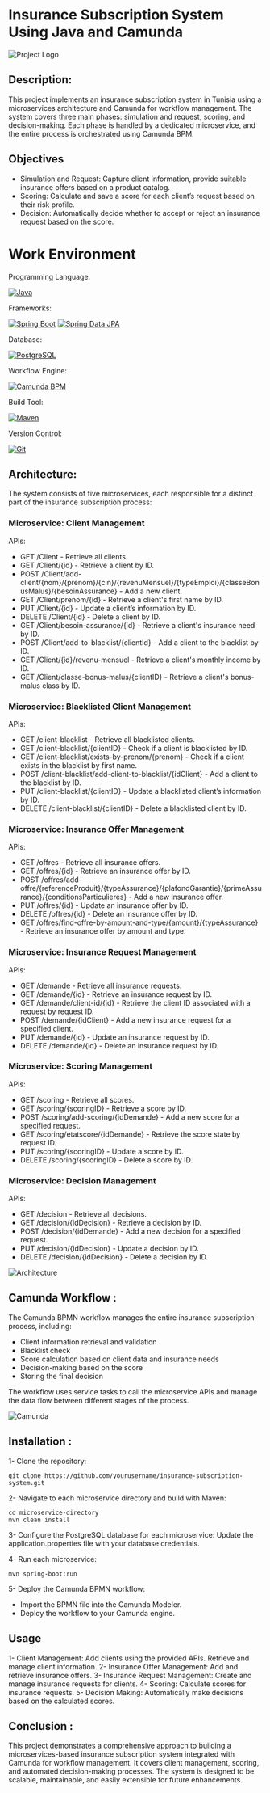 # Insurance Subscription System Using Java and Camunda

![Project Logo](https://github.com/SBJ2000/Insurance-Subscription-System-Using-Java-and-Camunda/blob/main/Images/Logo.jpg)

## Description:
This project implements an insurance subscription system in Tunisia using a microservices architecture and Camunda for workflow management. The system covers three main phases: simulation and request, scoring, and decision-making. Each phase is handled by a dedicated microservice, and the entire process is orchestrated using Camunda BPM.

## Objectives

* Simulation and Request: Capture client information, provide suitable insurance offers based on a product catalog.
* Scoring: Calculate and save a score for each client’s request based on their risk profile.
* Decision: Automatically decide whether to accept or reject an insurance request based on the score.

# Work Environment
Programming Language: 

[![Java](https://img.shields.io/badge/Java-17.0.2-blue)](https://www.oracle.com/java/)

Frameworks:

[![Spring Boot](https://img.shields.io/badge/Spring%20Boot-2.6.2-brightgreen)](https://spring.io/projects/spring-boot)
[![Spring Data JPA](https://img.shields.io/badge/Spring%20Data%20JPA-2.6.2-brightgreen)](https://spring.io/projects/spring-data-jpa)

Database:

[![PostgreSQL](https://img.shields.io/badge/PostgreSQL-13-blue)](https://www.postgresql.org/)

Workflow Engine:

[![Camunda BPM](https://img.shields.io/badge/Camunda%20BPM-7.15.0-red)](https://camunda.com/)

Build Tool:

[![Maven](https://img.shields.io/badge/Maven-3.8.4-orange)](https://maven.apache.org/)

Version Control:

[![Git](https://img.shields.io/badge/Git-2.34.1-lightgrey)](https://git-scm.com/)


## Architecture:

The system consists of five microservices, each responsible for a distinct part of the insurance subscription process:

### Microservice: Client Management
APIs:

* GET /Client - Retrieve all clients.
* GET /Client/{id} - Retrieve a client by ID.
* POST /Client/add-client/{nom}/{prenom}/{cin}/{revenuMensuel}/{typeEmploi}/{classeBonusMalus}/{besoinAssurance} - Add a new client.
* GET /Client/prenom/{id} - Retrieve a client's first name by ID.
* PUT /Client/{id} - Update a client’s information by ID.
* DELETE /Client/{id} - Delete a client by ID.
* GET /Client/besoin-assurance/{id} - Retrieve a client's insurance need by ID.
* POST /Client/add-to-blacklist/{clientId} - Add a client to the blacklist by ID.
* GET /Client/{id}/revenu-mensuel - Retrieve a client's monthly income by ID.
* GET /Client/classe-bonus-malus/{clientID} - Retrieve a client's bonus-malus class by ID.

### Microservice: Blacklisted Client Management
APIs:

* GET /client-blacklist - Retrieve all blacklisted clients.
* GET /client-blacklist/{clientID} - Check if a client is blacklisted by ID.
* GET /client-blacklist/exists-by-prenom/{prenom} - Check if a client exists in the blacklist by first name.
* POST /client-blacklist/add-client-to-blacklist/{idClient} - Add a client to the blacklist by ID.
* PUT /client-blacklist/{clientID} - Update a blacklisted client’s information by ID.
* DELETE /client-blacklist/{clientID} - Delete a blacklisted client by ID.

### Microservice: Insurance Offer Management
APIs:

* GET /offres - Retrieve all insurance offers.
* GET /offres/{id} - Retrieve an insurance offer by ID.
* POST /offres/add-offre/{referenceProduit}/{typeAssurance}/{plafondGarantie}/{primeAssurance}/{conditionsParticulieres} - Add a new insurance offer.
* PUT /offres/{id} - Update an insurance offer by ID.
* DELETE /offres/{id} - Delete an insurance offer by ID.
* GET /offres/find-offre-by-amount-and-type/{amount}/{typeAssurance} - Retrieve an insurance offer by amount and type.

### Microservice: Insurance Request Management
APIs:

* GET /demande - Retrieve all insurance requests.
* GET /demande/{id} - Retrieve an insurance request by ID.
* GET /demande/client-id/{id} - Retrieve the client ID associated with a request by request ID.
* POST /demande/{idClient} - Add a new insurance request for a specified client.
* PUT /demande/{id} - Update an insurance request by ID.
* DELETE /demande/{id} - Delete an insurance request by ID.

### Microservice: Scoring Management
APIs:

* GET /scoring - Retrieve all scores.
* GET /scoring/{scoringID} - Retrieve a score by ID.
* POST /scoring/add-scoring/{idDemande} - Add a new score for a specified request.
* GET /scoring/etatscore/{idDemande} - Retrieve the score state by request ID.
* PUT /scoring/{scoringID} - Update a score by ID.
* DELETE /scoring/{scoringID} - Delete a score by ID.

### Microservice: Decision Management
APIs:

* GET /decision - Retrieve all decisions.
* GET /decision/{idDecision} - Retrieve a decision by ID.
* POST /decision/{idDemande} - Add a new decision for a specified request.
* PUT /decision/{idDecision} - Update a decision by ID.
* DELETE /decision/{idDecision} - Delete a decision by ID.

![Architecture](https://github.com/SBJ2000/Insurance-Subscription-System-Using-Java-and-Camunda/blob/main/Images/Architecture.png)

## Camunda Workflow :

The Camunda BPMN workflow manages the entire insurance subscription process, including:

* Client information retrieval and validation
* Blacklist check
* Score calculation based on client data and insurance needs
* Decision-making based on the score
* Storing the final decision

The workflow uses service tasks to call the microservice APIs and manage the data flow between different stages of the process.

![Camunda](https://github.com/SBJ2000/Insurance-Subscription-System-Using-Java-and-Camunda/blob/main/Images/Camunda.png)

## Installation :

1- Clone the repository:
        
    git clone https://github.com/yourusername/insurance-subscription-system.git

2- Navigate to each microservice directory and build with Maven:

    cd microservice-directory
    mvn clean install

3- Configure the PostgreSQL database for each microservice:
Update the application.properties file with your database credentials.

4- Run each microservice:

    mvn spring-boot:run

5- Deploy the Camunda BPMN workflow:

* Import the BPMN file into the Camunda Modeler. 
* Deploy the workflow to your Camunda engine.

## Usage

1- Client Management:
Add clients using the provided APIs.
Retrieve and manage client information.
2- Insurance Offer Management:
Add and retrieve insurance offers.
3- Insurance Request Management:
Create and manage insurance requests for clients.
4- Scoring:
Calculate scores for insurance requests.
5- Decision Making:
Automatically make decisions based on the calculated scores.

## Conclusion :

This project demonstrates a comprehensive approach to building a microservices-based insurance subscription system integrated with Camunda for workflow management. It covers client management, scoring, and automated decision-making processes. The system is designed to be scalable, maintainable, and easily extensible for future enhancements.